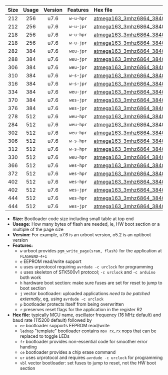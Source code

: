 |Size|Usage|Version|Features|Hex file|
|:-:|:-:|:-:|:-:|:--|
|212|256|u7.6|`w-u-hpr`|[atmega163_3mhz6864_38400bps_ur.hex](https://raw.githubusercontent.com/stefanrueger/urboot/main/atmega163_3mhz6864_38400bps_ur.hex)|
|212|256|u7.6|`w-u-jpr`|[atmega163_3mhz6864_38400bps_ur_vbl.hex](https://raw.githubusercontent.com/stefanrueger/urboot/main/atmega163_3mhz6864_38400bps_ur_vbl.hex)|
|218|256|u7.6|`w-u-hpr`|[atmega163_3mhz6864_38400bps_lednop_ur.hex](https://raw.githubusercontent.com/stefanrueger/urboot/main/atmega163_3mhz6864_38400bps_lednop_ur.hex)|
|218|256|u7.6|`w-u-jpr`|[atmega163_3mhz6864_38400bps_lednop_ur_vbl.hex](https://raw.githubusercontent.com/stefanrueger/urboot/main/atmega163_3mhz6864_38400bps_lednop_ur_vbl.hex)|
|282|384|u7.6|`weu-jpr`|[atmega163_3mhz6864_38400bps_ee_ur_vbl.hex](https://raw.githubusercontent.com/stefanrueger/urboot/main/atmega163_3mhz6864_38400bps_ee_ur_vbl.hex)|
|288|384|u7.6|`weu-jpr`|[atmega163_3mhz6864_38400bps_ee_lednop_ur_vbl.hex](https://raw.githubusercontent.com/stefanrueger/urboot/main/atmega163_3mhz6864_38400bps_ee_lednop_ur_vbl.hex)|
|306|384|u7.6|`weu-jpr`|[atmega163_3mhz6864_38400bps_ee_lednop_fr_ur_vbl.hex](https://raw.githubusercontent.com/stefanrueger/urboot/main/atmega163_3mhz6864_38400bps_ee_lednop_fr_ur_vbl.hex)|
|310|384|u7.6|`w-s-jpr`|[atmega163_3mhz6864_38400bps_vbl.hex](https://raw.githubusercontent.com/stefanrueger/urboot/main/atmega163_3mhz6864_38400bps_vbl.hex)|
|316|384|u7.6|`w-s-jpr`|[atmega163_3mhz6864_38400bps_lednop_vbl.hex](https://raw.githubusercontent.com/stefanrueger/urboot/main/atmega163_3mhz6864_38400bps_lednop_vbl.hex)|
|334|384|u7.6|`weu-jpr`|[atmega163_3mhz6864_38400bps_ee_lednop_fr_ce_ur_vbl.hex](https://raw.githubusercontent.com/stefanrueger/urboot/main/atmega163_3mhz6864_38400bps_ee_lednop_fr_ce_ur_vbl.hex)|
|370|384|u7.6|`wes-jpr`|[atmega163_3mhz6864_38400bps_ee_vbl.hex](https://raw.githubusercontent.com/stefanrueger/urboot/main/atmega163_3mhz6864_38400bps_ee_vbl.hex)|
|376|384|u7.6|`wes-jpr`|[atmega163_3mhz6864_38400bps_ee_lednop_vbl.hex](https://raw.githubusercontent.com/stefanrueger/urboot/main/atmega163_3mhz6864_38400bps_ee_lednop_vbl.hex)|
|278|512|u7.6|`weu-hpr`|[atmega163_3mhz6864_38400bps_ee_ur.hex](https://raw.githubusercontent.com/stefanrueger/urboot/main/atmega163_3mhz6864_38400bps_ee_ur.hex)|
|284|512|u7.6|`weu-hpr`|[atmega163_3mhz6864_38400bps_ee_lednop_ur.hex](https://raw.githubusercontent.com/stefanrueger/urboot/main/atmega163_3mhz6864_38400bps_ee_lednop_ur.hex)|
|302|512|u7.6|`weu-hpr`|[atmega163_3mhz6864_38400bps_ee_lednop_fr_ur.hex](https://raw.githubusercontent.com/stefanrueger/urboot/main/atmega163_3mhz6864_38400bps_ee_lednop_fr_ur.hex)|
|306|512|u7.6|`w-s-hpr`|[atmega163_3mhz6864_38400bps.hex](https://raw.githubusercontent.com/stefanrueger/urboot/main/atmega163_3mhz6864_38400bps.hex)|
|312|512|u7.6|`w-s-hpr`|[atmega163_3mhz6864_38400bps_lednop.hex](https://raw.githubusercontent.com/stefanrueger/urboot/main/atmega163_3mhz6864_38400bps_lednop.hex)|
|330|512|u7.6|`weu-hpr`|[atmega163_3mhz6864_38400bps_ee_lednop_fr_ce_ur.hex](https://raw.githubusercontent.com/stefanrueger/urboot/main/atmega163_3mhz6864_38400bps_ee_lednop_fr_ce_ur.hex)|
|366|512|u7.6|`wes-hpr`|[atmega163_3mhz6864_38400bps_ee.hex](https://raw.githubusercontent.com/stefanrueger/urboot/main/atmega163_3mhz6864_38400bps_ee.hex)|
|372|512|u7.6|`wes-hpr`|[atmega163_3mhz6864_38400bps_ee_lednop.hex](https://raw.githubusercontent.com/stefanrueger/urboot/main/atmega163_3mhz6864_38400bps_ee_lednop.hex)|
|402|512|u7.6|`wes-hpr`|[atmega163_3mhz6864_38400bps_ee_lednop_fr.hex](https://raw.githubusercontent.com/stefanrueger/urboot/main/atmega163_3mhz6864_38400bps_ee_lednop_fr.hex)|
|402|512|u7.6|`wes-jpr`|[atmega163_3mhz6864_38400bps_ee_lednop_fr_vbl.hex](https://raw.githubusercontent.com/stefanrueger/urboot/main/atmega163_3mhz6864_38400bps_ee_lednop_fr_vbl.hex)|
|444|512|u7.6|`wes-hpr`|[atmega163_3mhz6864_38400bps_ee_lednop_fr_ce.hex](https://raw.githubusercontent.com/stefanrueger/urboot/main/atmega163_3mhz6864_38400bps_ee_lednop_fr_ce.hex)|
|444|512|u7.6|`wes-jpr`|[atmega163_3mhz6864_38400bps_ee_lednop_fr_ce_vbl.hex](https://raw.githubusercontent.com/stefanrueger/urboot/main/atmega163_3mhz6864_38400bps_ee_lednop_fr_ce_vbl.hex)|

- **Size:** Bootloader code size including small table at top end
- **Useage:** How many bytes of flash are needed, ie, HW boot section or a multiple of the page size
- **Version:** For example, u7.6 is an urboot version, o5.2 is an optiboot version
- **Features:**
  + `w` urboot provides `pgm_write_page(sram, flash)` for the application at `FLASHEND-4+1`
  + `e` EEPROM read/write support
  + `u` uses urprotocol requiring `avrdude -c urclock` for programming
  + `s` uses skeleton of STK500v1 protocol; `-c urclock` and `-c arduino` both work
  + `h` hardware boot section: make sure fuses are set for reset to jump to boot section
  + `j` vector bootloader: uploaded applications *need to be patched externally*, eg, using `avrdude -c urclock`
  + `p` bootloader protects itself from being overwritten
  + `r` preserves reset flags for the application in the register R2
- **Hex file:** typically MCU name, oscillator frequency (16 MHz default) and baud rate (115200 default) followed by
  + `ee` bootloader supports EEPROM read/write
  + `lednop` "template" bootloader contains `mov rx,rx` nops that can be replaced to toggle LEDs
  + `fr` bootloader provides non-essential code for smoother error handing
  + `ce` bootloader provides a chip erase command
  + `ur` uses urprotocol and requires `avrdude -c urclock` for programming
  + `vbl` vector bootloader: set fuses to jump to reset, not the HW boot section
